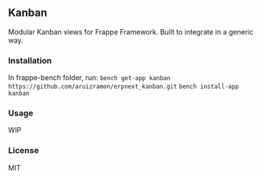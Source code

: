 ## Kanban

Modular Kanban views for Frappe Framework. Built to integrate in a generic
way.

### Installation
In frappe-bench folder, run:
`bench get-app kanban https://github.com/aruizramon/erpnext_kanban.git`
`bench install-app kanban`

### Usage
WIP

### License

MIT
